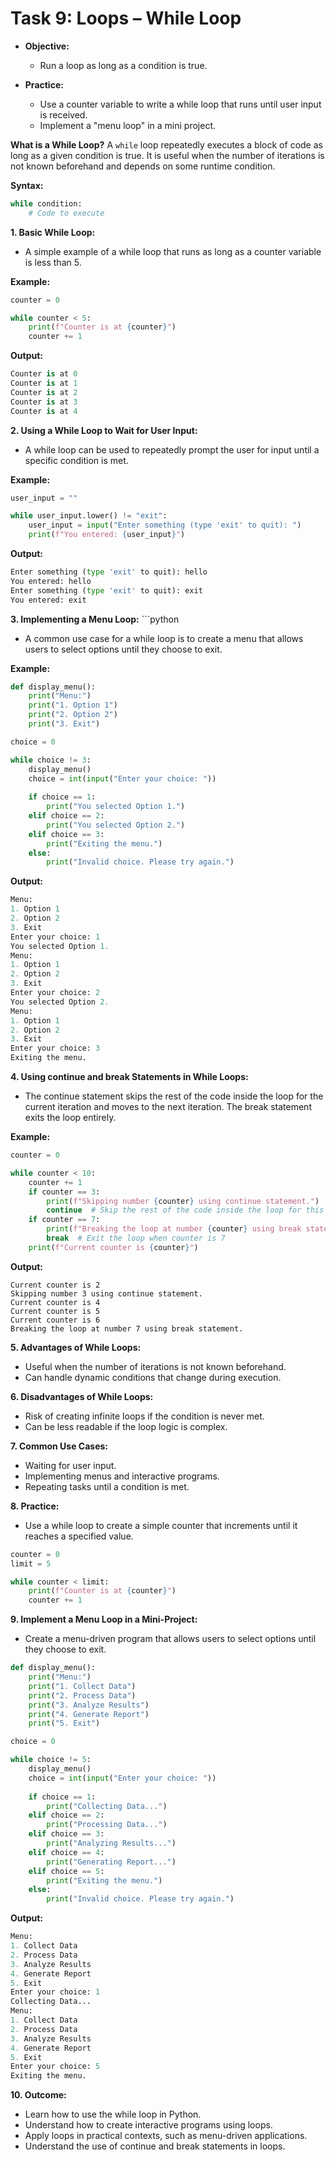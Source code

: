 # Task 9: Loops – While Loop

- **Objective:**
    - Run a loop as long as a condition is true.

- **Practice:**
    - Use a counter variable to write a while loop that runs until user input is received.
    - Implement a "menu loop" in a mini project.

**What is a While Loop?**
A `while` loop repeatedly executes a block of code as long as a given condition is true. It is useful when the number of iterations is not known beforehand and depends on some runtime condition.

**Syntax:**
```python
while condition:
    # Code to execute
```

**1. Basic While Loop:**
- A simple example of a while loop that runs as long as a counter variable is less than 5.

**Example:**
```python
counter = 0

while counter < 5:
    print(f"Counter is at {counter}")
    counter += 1
```
**Output:**
```python
Counter is at 0
Counter is at 1
Counter is at 2
Counter is at 3
Counter is at 4
```
**2. Using a While Loop to Wait for User Input:** 
- A while loop can be used to repeatedly prompt the user for input until a specific condition is met.

**Example:**
```python
user_input = ""

while user_input.lower() != "exit":
    user_input = input("Enter something (type 'exit' to quit): ")
    print(f"You entered: {user_input}")
```
**Output:**
```python
Enter something (type 'exit' to quit): hello
You entered: hello
Enter something (type 'exit' to quit): exit
You entered: exit
```
**3. Implementing a Menu Loop:** ```python
- A common use case for a while loop is to create a menu that allows users to select options until they choose to exit.

**Example:**
```python
def display_menu():
    print("Menu:")
    print("1. Option 1")
    print("2. Option 2")
    print("3. Exit")

choice = 0

while choice != 3:
    display_menu()
    choice = int(input("Enter your choice: "))
    
    if choice == 1:
        print("You selected Option 1.")
    elif choice == 2:
        print("You selected Option 2.")
    elif choice == 3:
        print("Exiting the menu.")
    else:
        print("Invalid choice. Please try again.")
```
**Output:**
```python
Menu:
1. Option 1
2. Option 2
3. Exit
Enter your choice: 1
You selected Option 1.
Menu:
1. Option 1
2. Option 2
3. Exit
Enter your choice: 2
You selected Option 2.
Menu:
1. Option 1
2. Option 2
3. Exit
Enter your choice: 3
Exiting the menu.
```
**4. Using continue and break Statements in While Loops:**
- The continue statement skips the rest of the code inside the loop for the current iteration and moves to the next iteration. The break statement exits the loop entirely.

**Example:**
```python
counter = 0

while counter < 10:
    counter += 1
    if counter == 3:
        print(f"Skipping number {counter} using continue statement.")
        continue  # Skip the rest of the code inside the loop for this iteration
    if counter == 7:
        print(f"Breaking the loop at number {counter} using break statement.")
        break  # Exit the loop when counter is 7
    print(f"Current counter is {counter}")
```
**Output:**
```pythonCurrent counter is 1
Current counter is 2
Skipping number 3 using continue statement.
Current counter is 4
Current counter is 5
Current counter is 6
Breaking the loop at number 7 using break statement.
```
**5. Advantages of While Loops:**
- Useful when the number of iterations is not known beforehand.
- Can handle dynamic conditions that change during execution.

**6. Disadvantages of While Loops:**
- Risk of creating infinite loops if the condition is never met.
- Can be less readable if the loop logic is complex.

**7. Common Use Cases:**
- Waiting for user input.
- Implementing menus and interactive programs.
- Repeating tasks until a condition is met.

**8. Practice:**
- Use a while loop to create a simple counter that increments until it reaches a specified value.
```python
counter = 0
limit = 5

while counter < limit:
    print(f"Counter is at {counter}")
    counter += 1
```
**9. Implement a Menu Loop in a Mini-Project:**
- Create a menu-driven program that allows users to select options until they choose to exit.

```python
def display_menu():
    print("Menu:")
    print("1. Collect Data")
    print("2. Process Data")
    print("3. Analyze Results")
    print("4. Generate Report")
    print("5. Exit")

choice = 0

while choice != 5:
    display_menu()
    choice = int(input("Enter your choice: "))
    
    if choice == 1:
        print("Collecting Data...")
    elif choice == 2:
        print("Processing Data...")
    elif choice == 3:
        print("Analyzing Results...")
    elif choice == 4:
        print("Generating Report...")
    elif choice == 5:
        print("Exiting the menu.")
    else:
        print("Invalid choice. Please try again.")
```
**Output:**
```python
Menu:
1. Collect Data
2. Process Data
3. Analyze Results
4. Generate Report
5. Exit
Enter your choice: 1
Collecting Data...
Menu:
1. Collect Data
2. Process Data
3. Analyze Results
4. Generate Report
5. Exit
Enter your choice: 5
Exiting the menu.
```
**10. Outcome:**
- Learn how to use the while loop in Python.
- Understand how to create interactive programs using loops.
- Apply loops in practical contexts, such as menu-driven applications.
- Understand the use of continue and break statements in loops.
